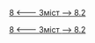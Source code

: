 [8 <--- ](8.md) [   Зміст   ](README.md) [--> 8.2](8_2.md)



[8 <--- ](8.md) [   Зміст   ](README.md) [--> 8.2](8_2.md)